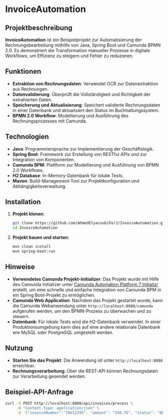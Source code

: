 # InvoiceAutomation

## Projektbeschreibung

**InvoiceAutomation** ist ein Beispielprojekt zur Automatisierung der Rechnungsbearbeitung mithilfe von Java, Spring Boot und Camunda BPMN 2.0. Es demonstriert die Transformation manueller Prozesse in digitale Workflows, um Effizienz zu steigern und Fehler zu reduzieren.

## Funktionen

- **Extraktion von Rechnungsdaten**: Verwendet OCR zur Datenextraktion aus Rechnungen.
- **Datenvalidierung**: Überprüft die Vollständigkeit und Richtigkeit der extrahierten Daten.
- **Speicherung und Aktualisierung**: Speichert validierte Rechnungsdaten in einer Datenbank und aktualisiert den Status im Buchhaltungssystem.
- **BPMN 2.0 Workflow**: Modellierung und Ausführung des Rechnungsprozesses mit Camunda.

## Technologien

- **Java**: Programmiersprache zur Implementierung der Geschäftslogik.
- **Spring Boot**: Framework zur Erstellung von RESTful APIs und zur Integration von Komponenten.
- **Camunda BPM**: Plattform zur Modellierung und Ausführung von BPMN 2.0 Workflows.
- **H2 Database**: In-Memory-Datenbank für lokale Tests.
- **Maven**: Build-Management-Tool zur Projektkonfiguration und Abhängigkeitsverwaltung.

## Installation

1. **Projekt klonen**:
    ```bash
    git clone https://github.com/AhmedElyacoubiForJ/InvoiceAutomation.git
    cd InvoiceAutomation
    ```

2. **Projekt bauen und starten**:
    ```bash
    mvn clean install
    mvn spring-boot:run
    ```

## Hinweise

- **Verwendetes Camunda Projekt-Initializer**: Das Projekt wurde mit Hilfe des Camunda Initializer unter [Camunda Automation Platform 7 Initializr](https://start.camunda.com/) erstellt, um eine schnelle und einfache Integration von Camunda BPM in ein Spring Boot-Projekt zu ermöglichen.
- **Camunda Web Application**: Nachdem das Projekt gestartet wurde, kann die Camunda Webanwendung unter `http://localhost:8080/camunda` aufgerufen werden, um den BPMN-Prozess zu überwachen und zu steuern.
- **Datenbank**: Für lokale Tests wird die H2-Datenbank verwendet. In einer Produktionsumgebung kann dies auf eine andere relationale Datenbank wie MySQL oder PostgreSQL umgestellt werden.



## Nutzung

- **Starten Sie das Projekt**: Die Anwendung ist unter `http://localhost:8080` erreichbar.
- **Rechnungsverarbeitung**: Über die REST-API können Rechnungsdaten zur Verarbeitung gesendet werden.

## Beispiel-API-Anfrage

```bash
curl -X POST http://localhost:8080/api/invoices/process \
     -H "Content-Type: application/json" \
     -d '{"invoiceNumber":"INV12345", "amount": "150.75", "status": "NEW"}'
```